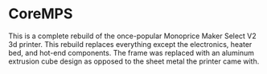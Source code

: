 # CoreMPS
This is a complete rebuild of the once-popular Monoprice Maker Select V2 3d printer. This rebuild replaces everything except the electronics, heater bed, and hot-end components. The frame was replaced with an aluminum extrusion cube design as opposed to the sheet metal the printer came with. 
